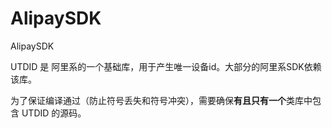 # AlipaySDK
AlipaySDK

UTDID 是 阿里系的一个基础库，用于产生唯一设备id。大部分的阿里系SDK依赖该库。

为了保证编译通过（防止符号丢失和符号冲突），需要确保**有且只有一个**类库中包含 UTDID 的源码。
